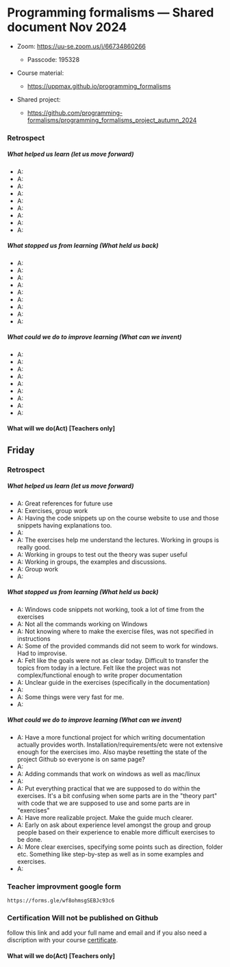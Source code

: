 # Programming formalisms — Shared document Nov 2024

- Zoom:  <https://uu-se.zoom.us/j/66734860266>
    - Passcode: 195328

- Course material:
    - <https://uppmax.github.io/programming_formalisms>
- Shared project:
    - <https://github.com/programming-formalisms/programming_formalisms_project_autumn_2024>

### Retrospect

##### What helped us learn (let us move forward)

- A: 
- A:
- A:
- A:
- A:
- A:
- A:
- A:
- A:

##### What stopped us from learning (What held us back)

- A:
- A:
- A:
- A:
- A:
- A:
- A:
- A:
- A:


##### What could we do to improve learning (What can we invent)

- A:
- A:
- A:
- A:
- A:
- A:
- A:
- A:
- A:

#### What will we do(Act) [Teachers only]

## Friday

### Retrospect

##### What helped us learn (let us move forward)

- A: Great references for future use
- A: Exercises, group work 
- A: Having the code snippets up on the course website to use and those snippets having explanations too.
- A:
- A: The exercises help me understand the lectures. Working in groups is really good. 
- A: Working in groups to test out the theory was super useful
- A: Working in groups, the examples and discussions.
- A: Group work
- A:

##### What stopped us from learning (What held us back)

- A: Windows code snippets not working, took a lot of time from the exercises
- A: Not all the commands working on Windows
- A: Not knowing where to make the exercise files, was not specified in instructions
- A: Some of the  provided commands did not seem to work for windows. Had to improvise.
- A: Felt like the goals were not as clear today. Difficult to transfer the topics from today in a lecture. Felt like the project was not complex/functional enough to write proper documentation
- A: Unclear guide in the exercises (specifically in the documentation) 
- A:
- A: Some things were very fast for me.
- A:


##### What could we do to improve learning (What can we invent)

- A: Have a more functional project for which writing documentation actually provides worth. Installation/requirements/etc were not extensive enough for the exercises imo. Also maybe resetting the state of the project Github so everyone is on same page?
- A: 
- A: Adding commands that work on windows as well as mac/linux
- A: 
- A: Put everything practical that we are supposed to do within the exercises. It's a bit confusing when some parts are in the "theory part" with code that we are supposed to use and some parts are in "exercises"
- A: Have more realizable project. Make the guide much clearer.
- A: Early on ask about experience level amongst the group and group people based on their experience to enable more difficult exercises to be done.
- A: More clear exercises, specifying some points such as direction, folder etc. Something like step-by-step as well as in some examples and exercises.
- A:

### Teacher improvment google form
    https://forms.gle/wf8ohmsgSEBJc93c6
### Certification **Will not be published on Github**
follow this link and add your full name and email and if you also need a discription with your course [certificate](https://docs.google.com/document/d/1eTueJR4Zn2FNnzz1zypD7Z6QG9ayHIrZldCyaoaS8sA/edit?usp=sharing).

#### What will we do(Act) [Teachers only]

